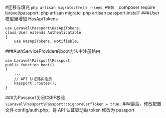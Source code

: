 #迁移与填充
`php artisan migrate:fresh --seed
#安装 
`composer require laravel/passport`
`php artisan migrate`
`php artisan passport:install`
###User模型里增加 HasApiTokens
```
use Laravel\Passport\HasApiTokens;
class User extends Authenticatable
{
    use HasApiTokens, Notifiable;

```
###AuthServiceProvider的boot方法中注册路由
```
use Laravel\Passport\Passport;
public function boot()
{
    ...
    // API 认证路由注册
    Passport::routes();
}
```
###为Passport关闭CSRF校验
`\Laravel\Passport\Passport::$ignoreCsrfToken = true;`
###最后，修改配置文件 config/auth.php，将 API 认证驱动由 token 修改为 passport

